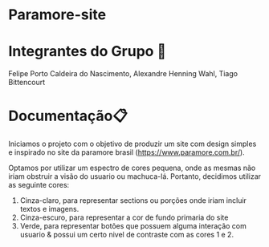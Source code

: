 # Paramore-site

# Integrantes do Grupo 👥

Felipe Porto Caldeira do Nascimento, 
Alexandre Henning Wahl,
Tiago Bittencourt



#  Documentação📋

Iniciamos o projeto com o objetivo de produzir um site com design simples e inspirado no site da paramore brasil (https://www.paramore.com.br/).

Optamos por utilizar um espectro de cores pequena, onde as mesmas não iriam obstruir a visão do usuario ou machuca-lá. Portanto, decidimos utilizar as seguinte cores:

1. Cinza-claro, para representar sections ou porções onde iriam incluir textos e imagens. 
2. Cinza-escuro, para representar a cor de fundo primaria do site
3. Verde, para representar botões que possuem alguma interação com usuario & possui um certo nivel de contraste com as cores 1 e 2.
